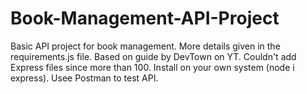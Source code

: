 # Book-Management-API-Project

Basic API project for book management. 
More details given in the requirements.js file. 
Based on guide by DevTown on YT.
Couldn't add Express files since more than 100. 
Install on your own system (node i express).
Usee Postman to test API. 
